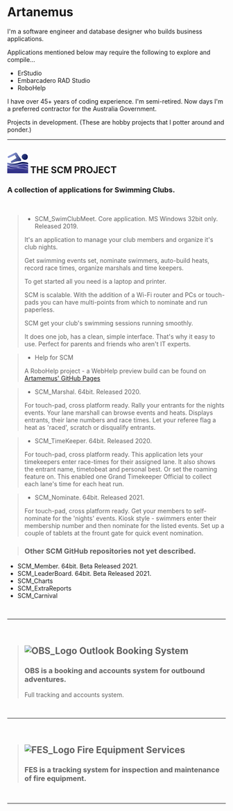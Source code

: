 # Artanemus
 
I'm a software engineer and database designer who builds business applications.

 Applications mentioned below may require the following to explore and compile...

- ErStudio
- Embarcadero RAD Studio
- RoboHelp


I have over 45+ years of coding experience. I'm semi-retired. Now days I'm a preferred contractor for the Australia Government.


 Projects in development. (These are hobby projects that I potter around and ponder.)

 ---

## ![SCM_Hero_Icon](/images/SCM_Hero_Icon.png) **THE SCM PROJECT**

### A collection of applications for Swimming Clubs.

<br>

> - SCM_SwimClubMeet. Core application. MS Windows 32bit only. Released 2019.
>   
> It's an application to manage your club members and organize it's club nights.
>
> Get swimming events set, nominate swimmers, auto-build heats, record race times, organize marshals and time keepers.
>
> To get started all you need is a laptop and printer.
>
> SCM is scalable. With the addition of a Wi-Fi router and PCs or touch-pads you can have multi-points from which to nominate and run paperless.
>
> SCM get your club's swimming sessions running smoothly.
>
> It does one job, has a clean, simple interface. That's why it easy to use. Perfect for parents and friends who aren't IT experts.


> - Help for SCM
>
> A RoboHelp project - a WebHelp preview build can be found on [Artamemus' GitHub Pages](https://artanemus.github.io)



> - SCM_Marshal. 64bit. Released 2020. 
>
> For touch-pad, cross platform ready. Rally your entrants for the nights events. Your lane marshall can browse events and heats. Displays entrants, their lane numbers and race times. Let your referee flag a heat as 'raced', scratch or disqualify entrants. 


> - SCM_TimeKeeper. 64bit. Released 2020. 
>
> For touch-pad, cross platform ready. This application lets your timekeepers enter race-times for their assigned lane. It also shows the entrant name, timetobeat and personal best. Or set the roaming feature on. This enabled one Grand Timekeeper Official to collect each lane's time for each heat run. 


> - SCM_Nominate. 64bit. Released 2021. 
>
> For touch-pad, cross platform ready. Get your members to self-nominate for the 'nights' events. Kiosk style - swimmers enter their membership number and then nominate for the listed events. Set up a couple of tablets at the frount gate for quick event nomination.

> ### Other SCM GitHub repositories not yet described.
 - SCM_Member. 64bit. Beta Released 2021. 
 - SCM_LeaderBoard. 64bit. Beta Released 2021. 
 - SCM_Charts
 - SCM_ExtraReports
 - SCM_Carnival

<br>

---

<br>


> ## ![OBS_Logo](/images/?) **Outlook Booking System**
>
> ### OBS is a booking and accounts system for outbound adventures.
> 
> Full tracking and accounts system.
>


<br>

---

<br>


> ## ![FES_Logo](/images/?) **Fire Equipment Services**
>
> ### FES is a tracking system for inspection and maintenance of fire equipment.



<br>

---

<br>





